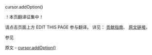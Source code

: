  cursor.addOption()

 ！本页翻译征集中！

请点击页面上方 EDIT THIS PAGE 参与翻译。
详见：
[贡献指南]( https://github.com/whaleal/MongoDB-Manual-zh/blob/master/CONTRIBUTING.md )、
[原文链接](  https://docs.mongodb.com/manual/reference/method/cursor.addOption/  )。

 参见

原文 - [cursor.addOption()]( https://docs.mongodb.com/manual/reference/method/cursor.addOption/ )

